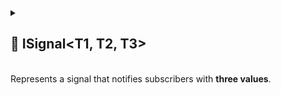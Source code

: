 
<details>
  <summary>
    <h2>🧩 ISignal&lt;T1, T2, T3&gt;</h2>
    <br> Represents a signal that notifies subscribers with <b>three values</b>.
  </summary>

```csharp
public interface ISignal<T1, T2, T3>
```

- **Type parameters:**
    - `T1` — the first emitted value
    - `T2` — the second emitted value
    - `T3` — the third emitted value

---

### 🏹 Methods

#### `Subscribe(Action<T1, T2, T3>)`

```csharp
public Subscription<T1, T2, T3> Subscribe(Action<T1, T2, T3> action)
```

- **Description:** Subscribes an action to be invoked whenever the signal is triggered.
- **Parameter:** `action` – The delegate to be called when the value changes.
- **Returns:** The active [subscription](../Signals/Subscription.md#subscriptiont1-t2-t3) that can be used to dispose of
  it.

#### `Unsubscribe(Action<T1, T2, T3>)`

```csharp
public void Unsubscribe(Action<T1, T2, T3> action)
```

- **Description:** Removes a previously registered action so it will no longer be invoked when the signal is triggered.
- **Parameters:** `action` – The delegate to remove from the subscription list.

</details>